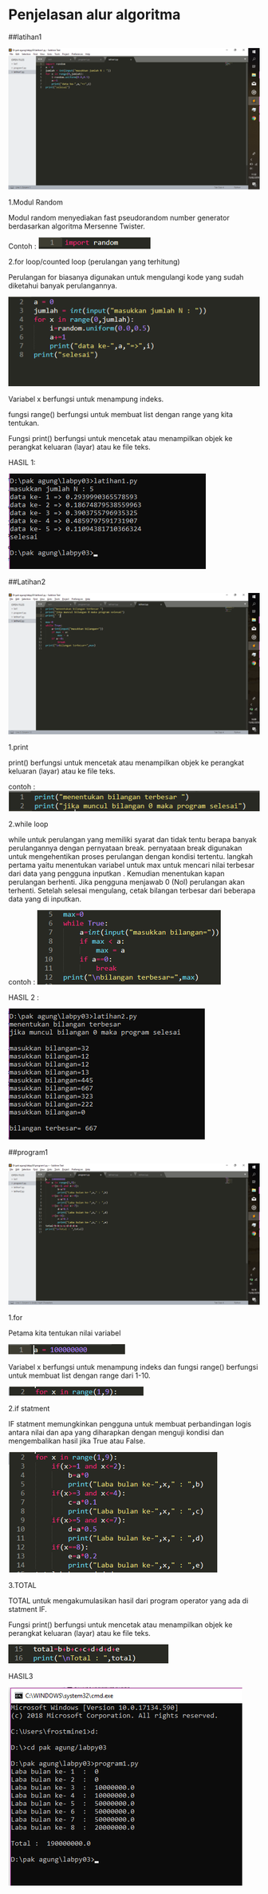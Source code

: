 # Penjelasan alur algoritma

##latihan1

![alt text](0.png)

1.Modul Random

Modul random menyediakan fast pseudorandom number generator berdasarkan algoritma Mersenne Twister.

Contoh : ![alt text](1.png)

2.for loop/counted loop (perulangan yang terhitung)

Perulangan for biasanya digunakan untuk mengulangi kode yang sudah diketahui banyak perulangannya.
 
![alt text](2.png)

Variabel x berfungsi untuk menampung indeks.

fungsi range() berfungsi untuk membuat list dengan range yang kita tentukan.

Fungsi print() berfungsi untuk mencetak atau menampilkan objek ke perangkat keluaran (layar) atau ke file teks.

HASIL 1:

![alt text](3.png)

##Latihan2

![alt text](4.png)

1.print

print() berfungsi untuk mencetak atau menampilkan objek ke perangkat keluaran (layar) atau ke file teks.

contoh : ![alt text](5.png)

2.while loop

while untuk perulangan yang memiliki syarat dan tidak tentu berapa banyak perulangannya dengan pernyataan break. pernyataan break digunakan untuk mengehentikan proses perulangan dengan kondisi tertentu. langkah pertama yaitu menentukan variabel untuk max untuk mencari nilai terbesar dari data yang pengguna inputkan . Kemudian menentukan kapan perulangan berhenti. Jika pengguna menjawab 0 (Nol) perulangan akan terhenti. Setelah selesai mengulang, cetak bilangan terbesar dari beberapa data yang di inputkan.

contoh : ![alt text](6.png)

HASIL 2 :

![alt text](7.png)

##program1

![alt text](8.png)

1.for

Petama kita tentukan nilai variabel

![alt text](9.png)

Variabel x berfungsi untuk menampung indeks dan fungsi range() berfungsi untuk membuat list dengan range dari 1-10.

![alt text](10.png)

2.if statment

IF statment memungkinkan pengguna untuk membuat perbandingan logis antara nilai dan apa yang diharapkan dengan menguji kondisi dan mengembalikan hasil jika True atau False.

![alt text](11.png)

3.TOTAL

TOTAL untuk mengakumulasikan hasil dari program operator yang ada di statment IF.

Fungsi print() berfungsi untuk mencetak atau menampilkan objek ke perangkat keluaran (layar) atau ke file teks.

![alt text](12.png)

HASIL3

![alt text](13.png)